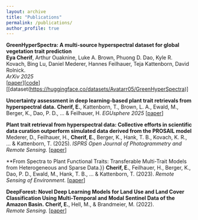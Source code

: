 ```yaml
---
layout: archive
title: "Publications"
permalink: /publications/
author_profile: true
---
```


**GreenHyperSpectra: A multi-source hyperspectral dataset for global vegetation trait prediction**  
**Eya Cherif**, Arthur Ouaknine, Luke A. Brown, Phuong D. Dao, Kyle R. Kovach, Bing Lu, Daniel Mederer, Hannes Feilhauer, Teja Kattenborn, David Rolnick.  
*ArXiv 2025*  
[[paper](https://arxiv.org/abs/2507.06806)][[code](https://github.com/echerif18/HyspectraSSL)][[dataset(https://huggingface.co/datasets/Avatarr05/GreenHyperSpectra)]

**Uncertainty assessment in deep learning-based plant trait retrievals from hyperspectral data.** 
**Cherif, E.**, Kattenborn, T., Brown, L. A., Ewald, M., Berger, K., Dao, P. D., ... & Feilhauer, H.
*EGUsphere 2025*
[[paper](https://egusphere.copernicus.org/preprints/2025/egusphere-2025-1284/)]

**Plant trait retrieval from hyperspectral data: Collective efforts in scientific data curation outperform simulated data derived from the PROSAIL model** Mederer, D., Feilhauer, H., **Cherif, E.**, Berger, K., Hank, T. B., Kovach, K. R., ... & Kattenborn, T. (2025). 
*ISPRS Open Journal of Photogrammetry and Remote Sensing.*
[[paper](https://www.sciencedirect.com/science/article/pii/S2667393224000243)]

**From Spectra to Plant Functional Traits: Transferable Multi-Trait Models from Heterogeneous and Sparse Data.}}
**Cherif, E.**, Feilhauer, H., Berger, K., Dao, P. D., Ewald, M., Hank, T. B., ... & Kattenborn, T. (2023). 
*Remote Sensing of Environment.*
[[paper](https://www.sciencedirect.com/science/article/abs/pii/S0034425723001311)]

**DeepForest: Novel Deep Learning Models for Land Use and Land Cover Classification Using Multi-Temporal and Modal Sentinel Data of the Amazon Basin.**
**Cherif, E.**, Hell, M., & Brandmeier, M. (2022).  
*Remote Sensing.*
[[paper](https://www.mdpi.com/2072-4292/14/19/5000)]
